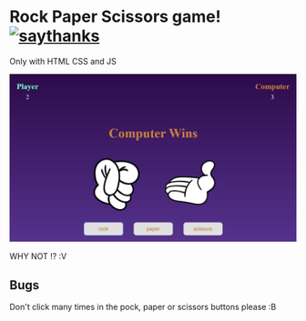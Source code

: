 # Rock Paper Scissors game! [![saythanks](https://img.shields.io/badge/say-thanks-ff69b4.svg)](https://saythanks.io/to/JoacoViera)

Only with HTML CSS and JS


![alt tag](img/example.jpg)

WHY NOT !? :V

## Bugs

Don't click many times in the pock, paper or scissors buttons please :B


